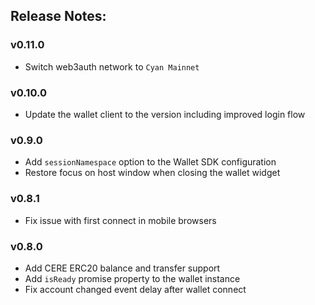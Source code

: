 ## Release Notes:

### v0.11.0

- Switch web3auth network to `Cyan Mainnet`

### v0.10.0

- Update the wallet client to the version including improved login flow

### v0.9.0

- Add `sessionNamespace` option to the Wallet SDK configuration
- Restore focus on host window when closing the wallet widget

### v0.8.1

- Fix issue with first connect in mobile browsers

### v0.8.0

- Add CERE ERC20 balance and transfer support
- Add `isReady` promise property to the wallet instance
- Fix account changed event delay after wallet connect
